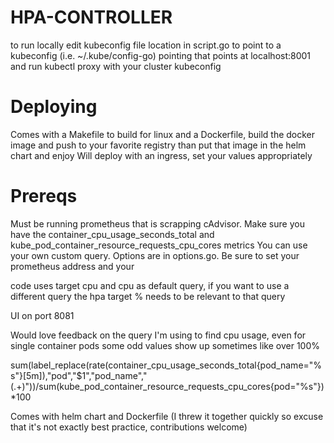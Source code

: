 # HPA-CONTROLLER


to run locally edit kubeconfig file location in script.go to point to a kubeconfig (i.e. ~/.kube/config-go) pointing that points at localhost:8001 and run kubectl proxy with your cluster kubeconfig

# Deploying
Comes with a Makefile to build for linux and a Dockerfile, build the docker image and push to your favorite registry than put that image in the helm chart and enjoy
Will deploy with an ingress, set your values appropriately

# Prereqs

Must be running prometheus that is scrapping cAdvisor. Make sure you have the container_cpu_usage_seconds_total and kube_pod_container_resource_requests_cpu_cores metrics
You can use your own custom query. Options are in options.go. Be sure to set your prometheus address and your

code uses target cpu and cpu as default query, if you want to use a different query the hpa target % needs to be relevant to that query

UI on port 8081

Would love feedback on the query I'm using to find cpu usage, even for single container pods some odd values show up sometimes like over 100%

sum(label_replace(rate(container_cpu_usage_seconds_total{pod_name=\"%s\"}[5m]),\"pod\",\"$1\",\"pod_name\",\"(.+)\"))/sum(kube_pod_container_resource_requests_cpu_cores{pod=\"%s\"})*100


Comes with helm chart and Dockerfile (I threw it together quickly so excuse that it's not exactly best practice, contributions welcome)
